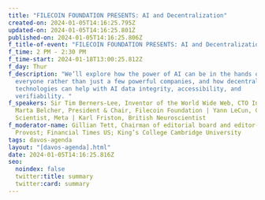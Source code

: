 ```yaml
---
title: "FILECOIN FOUNDATION PRESENTS: AI and Decentralization"
created-on: 2024-01-05T14:16:25.795Z
updated-on: 2024-01-05T14:16:25.801Z
published-on: 2024-01-05T14:16:25.806Z
f_title-of-event: "FILECOIN FOUNDATION PRESENTS: AI and Decentralization"
f_time: 2 PM - 2:30 PM
f_time-start: 2024-01-18T13:00:25.812Z
f_day: Thur
f_description: "We’ll explore how the power of AI can be in the hands of
  everyone rather than just a few powerful companies, and how decentralized
  technologies can help with AI data integrity, accessibility, and
  verifiability. "
f_speakers: Sir Tim Berners-Lee, Inventor of the World Wide Web, CTO Inrupt|
  Marta Belcher, President & Chair, Filecoin Foundation | Yann LeCun, Chief AI
  Scientist, Meta | Karl Friston, British Neuroscientist
f_moderator-name: Gillian Tett, Chairman of editorial board and editor-at-large;
  Provost; Financial Times US; King’s College Cambridge University
tags: davos-agenda
layout: "[davos-agenda].html"
date: 2024-01-05T14:16:25.816Z
seo:
  noindex: false
  twitter:title: summary
  twitter:card: summary
---
```


